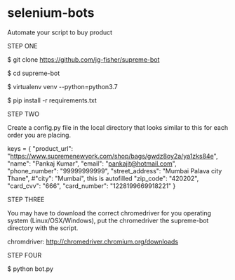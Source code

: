 # selenium-bots
Automate your script to buy product

STEP ONE

$ git clone https://github.com/jg-fisher/supreme-bot

$ cd supreme-bot

$ virtualenv venv --python=python3.7

$ pip install -r requirements.txt

STEP TWO

Create a config.py file in the local directory that looks similar to this for each order you are placing.


keys = {
        "product_url": "https://www.supremenewyork.com/shop/bags/gwdz8oy2a/ya1zks84e",
        "name": "Pankaj Kumar",
        "email": "pankajit@hotmail.com",
        "phone_number": "99999999999",
        "street_address": "Mumbai Palava city Thane",
        #"city": "Mumbai", this is autofilled
        "zip_code": "420202",
        "card_cvv": "666",
        "card_number": "1228199669918221"
}

STEP THREE

You may have to download the correct chromedriver for you operating system (Linux/OSX/Windows), put the chromedriver the supreme-bot directory with the script.


chromdriver: http://chromedriver.chromium.org/downloads


STEP FOUR

$ python bot.py
